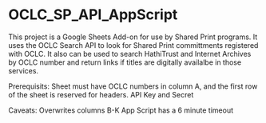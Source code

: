# OCLC_SP_API_AppScript

This project is a Google Sheets Add-on for use by Shared Print programs. It uses the OCLC Search API to look for Shared Print committments registered with OCLC. It also can be used to search HathiTrust and Internet Archives by OCLC number and return links if titles are digitally availalbe in those services. 

Prerequisits:
Sheet must have OCLC numbers in column A, and the first row of the sheet is reserved for headers.
API Key and Secret

Caveats:
Overwrites columns B-K
App Script has a 6 minute timeout
